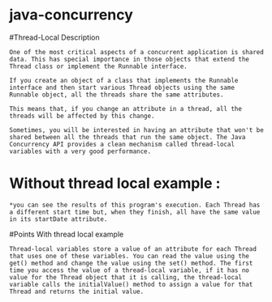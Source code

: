 # java-concurrency


#Thread-Local Description
	
	One of the most critical aspects of a concurrent application is shared data. This has special importance in those objects that extend the Thread class or implement the Runnable interface.

	If you create an object of a class that implements the Runnable interface and then start various Thread objects using the same Runnable object, all the threads share the same attributes. 
	
	This means that, if you change an attribute in a thread, all the threads will be affected by this change.

	Sometimes, you will be interested in having an attribute that won't be shared between all the threads that run the same object. The Java Concurrency API provides a clean mechanism called thread-local variables with a very good performance.

# Without thread local example :

	*you can see the results of this program's execution. Each Thread has a different start time but, when they finish, all have the same value in its startDate attribute.

#Points With thread local example
	
	Thread-local variables store a value of an attribute for each Thread that uses one of these variables. You can read the value using the get() method and change the value using the set() method. The first time you access the value of a thread-local variable, if it has no value for the Thread object that it is calling, the thread-local variable calls the initialValue() method to assign a value for that Thread and returns the initial value.